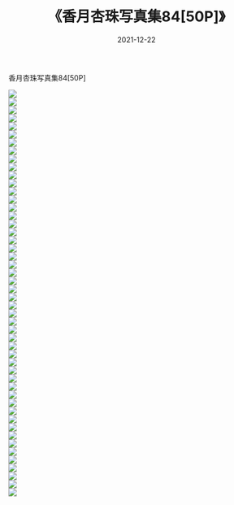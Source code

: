 ﻿---
layout: post
title:  《香月杏珠写真集84[50P]》
date:   2021-12-22
img: http://img.660000.xyz/Sharelink/性感/2021/香月杏珠写真集84[50P]/000.jpg
categories: [美女, 清纯, 唯美]
---

香月杏珠写真集84[50P]

  ![](http://img.660000.xyz/Sharelink/性感/2021/香月杏珠写真集84[50P]/001.jpg) <br> ![](http://img.660000.xyz/Sharelink/性感/2021/香月杏珠写真集84[50P]/002.jpg) <br> ![](http://img.660000.xyz/Sharelink/性感/2021/香月杏珠写真集84[50P]/003.jpg) <br> ![](http://img.660000.xyz/Sharelink/性感/2021/香月杏珠写真集84[50P]/004.jpg) <br> ![](http://img.660000.xyz/Sharelink/性感/2021/香月杏珠写真集84[50P]/005.jpg) <br> ![](http://img.660000.xyz/Sharelink/性感/2021/香月杏珠写真集84[50P]/006.jpg) <br> ![](http://img.660000.xyz/Sharelink/性感/2021/香月杏珠写真集84[50P]/007.jpg) <br> ![](http://img.660000.xyz/Sharelink/性感/2021/香月杏珠写真集84[50P]/008.jpg) <br> ![](http://img.660000.xyz/Sharelink/性感/2021/香月杏珠写真集84[50P]/009.jpg) <br> ![](http://img.660000.xyz/Sharelink/性感/2021/香月杏珠写真集84[50P]/010.jpg) <br> ![](http://img.660000.xyz/Sharelink/性感/2021/香月杏珠写真集84[50P]/011.jpg) <br> ![](http://img.660000.xyz/Sharelink/性感/2021/香月杏珠写真集84[50P]/012.jpg) <br> ![](http://img.660000.xyz/Sharelink/性感/2021/香月杏珠写真集84[50P]/013.jpg) <br> ![](http://img.660000.xyz/Sharelink/性感/2021/香月杏珠写真集84[50P]/014.jpg) <br> ![](http://img.660000.xyz/Sharelink/性感/2021/香月杏珠写真集84[50P]/015.jpg) <br> ![](http://img.660000.xyz/Sharelink/性感/2021/香月杏珠写真集84[50P]/016.jpg) <br> ![](http://img.660000.xyz/Sharelink/性感/2021/香月杏珠写真集84[50P]/017.jpg) <br> ![](http://img.660000.xyz/Sharelink/性感/2021/香月杏珠写真集84[50P]/018.jpg) <br> ![](http://img.660000.xyz/Sharelink/性感/2021/香月杏珠写真集84[50P]/019.jpg) <br> ![](http://img.660000.xyz/Sharelink/性感/2021/香月杏珠写真集84[50P]/020.jpg) <br> ![](http://img.660000.xyz/Sharelink/性感/2021/香月杏珠写真集84[50P]/021.jpg) <br> ![](http://img.660000.xyz/Sharelink/性感/2021/香月杏珠写真集84[50P]/022.jpg) <br> ![](http://img.660000.xyz/Sharelink/性感/2021/香月杏珠写真集84[50P]/023.jpg) <br> ![](http://img.660000.xyz/Sharelink/性感/2021/香月杏珠写真集84[50P]/024.jpg) <br> ![](http://img.660000.xyz/Sharelink/性感/2021/香月杏珠写真集84[50P]/025.jpg) <br> ![](http://img.660000.xyz/Sharelink/性感/2021/香月杏珠写真集84[50P]/026.jpg) <br> ![](http://img.660000.xyz/Sharelink/性感/2021/香月杏珠写真集84[50P]/027.jpg) <br> ![](http://img.660000.xyz/Sharelink/性感/2021/香月杏珠写真集84[50P]/028.jpg) <br> ![](http://img.660000.xyz/Sharelink/性感/2021/香月杏珠写真集84[50P]/029.jpg) <br> ![](http://img.660000.xyz/Sharelink/性感/2021/香月杏珠写真集84[50P]/030.jpg) <br> ![](http://img.660000.xyz/Sharelink/性感/2021/香月杏珠写真集84[50P]/031.jpg) <br> ![](http://img.660000.xyz/Sharelink/性感/2021/香月杏珠写真集84[50P]/032.jpg) <br> ![](http://img.660000.xyz/Sharelink/性感/2021/香月杏珠写真集84[50P]/033.jpg) <br> ![](http://img.660000.xyz/Sharelink/性感/2021/香月杏珠写真集84[50P]/034.jpg) <br> ![](http://img.660000.xyz/Sharelink/性感/2021/香月杏珠写真集84[50P]/035.jpg) <br> ![](http://img.660000.xyz/Sharelink/性感/2021/香月杏珠写真集84[50P]/036.jpg) <br> ![](http://img.660000.xyz/Sharelink/性感/2021/香月杏珠写真集84[50P]/037.jpg) <br> ![](http://img.660000.xyz/Sharelink/性感/2021/香月杏珠写真集84[50P]/038.jpg) <br> ![](http://img.660000.xyz/Sharelink/性感/2021/香月杏珠写真集84[50P]/039.jpg) <br> ![](http://img.660000.xyz/Sharelink/性感/2021/香月杏珠写真集84[50P]/040.jpg) <br> ![](http://img.660000.xyz/Sharelink/性感/2021/香月杏珠写真集84[50P]/041.jpg) <br> ![](http://img.660000.xyz/Sharelink/性感/2021/香月杏珠写真集84[50P]/042.jpg) <br> ![](http://img.660000.xyz/Sharelink/性感/2021/香月杏珠写真集84[50P]/043.jpg) <br> ![](http://img.660000.xyz/Sharelink/性感/2021/香月杏珠写真集84[50P]/044.jpg) <br> ![](http://img.660000.xyz/Sharelink/性感/2021/香月杏珠写真集84[50P]/045.jpg) <br> ![](http://img.660000.xyz/Sharelink/性感/2021/香月杏珠写真集84[50P]/046.jpg) <br> ![](http://img.660000.xyz/Sharelink/性感/2021/香月杏珠写真集84[50P]/047.jpg) <br> ![](http://img.660000.xyz/Sharelink/性感/2021/香月杏珠写真集84[50P]/048.jpg) <br> ![](http://img.660000.xyz/Sharelink/性感/2021/香月杏珠写真集84[50P]/049.jpg) <br> ![](http://img.660000.xyz/Sharelink/性感/2021/香月杏珠写真集84[50P]/050.jpg) <br>